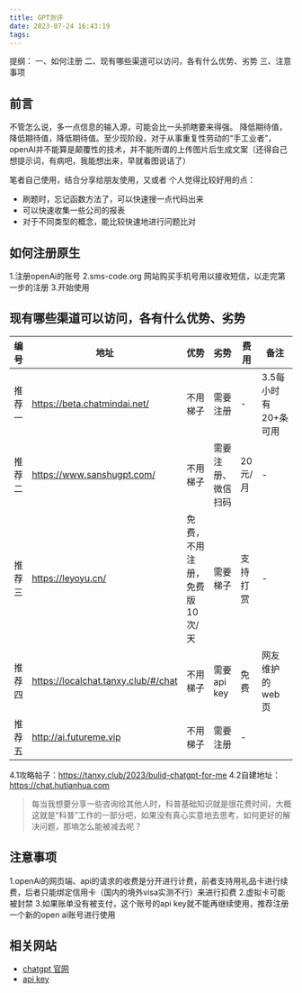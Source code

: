 ```yaml
---
title: GPT测评
date: 2023-07-24 16:43:19
tags:
---
```


提纲：
一、如何注册
二、现有哪些渠道可以访问，各有什么优势、劣势 
三、注意事项



## 前言
不管怎么说，多一点信息的输入源，可能会比一头抓瞎要来得强。
降低期待值，降低期待值，降低期待值。至少现阶段，对于从事重复性劳动的“手工业者”，openAI并不能算是颠覆性的技术，并不能所谓的上传图片后生成文案（还得自己想提示词，有病吧，我能想出来，早就看图说话了）

笔者自己使用，结合分享给朋友使用，又或者
个人觉得比较好用的点：
- 刷题时，忘记函数方法了，可以快速搜一点代码出来
- 可以快速收集一些公司的报表
- 对于不同类型的概念，能比较快速地进行问题比对

## 如何注册原生

1.注册openAi的账号
2.sms-code.org 网站购买手机号用以接收短信，以走完第一步的注册
3.开始使用

## 现有哪些渠道可以访问，各有什么优势、劣势
| 编号  | 地址                                  | 优势               | 劣势        | 费用     | 备注          |
|-----|-------------------------------------|------------------|-----------|--------|-------------|
| 推荐一 | https://beta.chatmindai.net/        | 不用梯子             | 需要注册      | -      | 3.5每小时有20+条可用 |
| 推荐二 | https://www.sanshugpt.com/          | 不用梯子             | 需要注册、微信扫码 | 20元/月  | -           |
| 推荐三 | https://leyoyu.cn/                  | 免费，不用注册，免费版10次/天 |    需要梯子       | 支持打赏   | -           |
| 推荐四 | https://localchat.tanxy.club/#/chat | 不用梯子             |   需要api key | 免费     | 网友维护的web页   |
| 推荐五 | http://ai.futureme.vip              | 不用梯子             |   需要注册  | -      |             |


4.1攻略帖子：https://tanxy.club/2023/bulid-chatgpt-for-me
4.2自建地址：https://chat.hutianhua.com 

> 每当我想要分享一些咨询给其他人时，科普基础知识就是很花费时间，大概这就是“科普”工作的一部分吧，如果没有真心实意地去思考，如何更好的解决问题，那墒怎么能被减去呢？

## 注意事项
1.openAi的网页端、api的请求的收费是分开进行计费，前者支持用礼品卡进行续费，后者只能绑定信用卡（国内的境外visa实测不行）来进行扣费
2.虚拟卡可能被封禁
3.如果账单没有被支付，这个账号的api key就不能再继续使用，推荐注册一个新的open ai账号进行使用

## 相关网站
- [chatgpt 官网](https://chat.openai.com/)
- [api key](https://platform.openai.com/account/api-keys)



